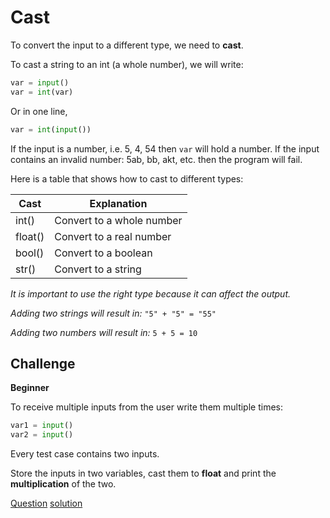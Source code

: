# Cast

To convert the input to a different type, we need to **cast**.

To cast a string to an int (a whole number), we will write:

```python
var = input()
var = int(var)
```

Or in one line,

```python
var = int(input())
```

If the input is a number, i.e. 5, 4, 54 then `var` will hold a number. If the input contains an invalid number: 5ab, bb, akt, etc. then the program will fail.

Here is a table that shows how to cast to different types:

| Cast | Explanation |
|------|-------------|
| int() | Convert to a whole number |
| float() | Convert to a real number |
| bool() | Convert to a boolean |
| str() | Convert to a string |

*It is important to use the right type because it can affect the output.*

*Adding two strings will result in:*
`"5" + "5" = "55"`

*Adding two numbers will result in:*
`5 + 5 = 10`

## Challenge

**Beginner**

To receive multiple inputs from the user write them multiple times:

```python
var1 = input()
var2 = input()
```

Every test case contains two inputs.

Store the inputs in two variables, cast them to **float** and print the **multiplication** of the two.  

[Question](q.py) [solution](solution.py)